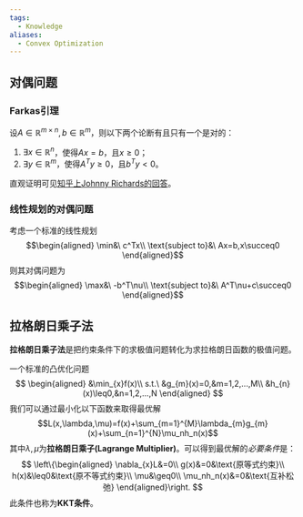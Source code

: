 ```yaml
---
tags:
  - Knowledge
aliases:
  - Convex Optimization
---
```

## 对偶问题
### Farkas引理
设$A\in\mathbb{R}^{m\times n},b\in\mathbb{R}^{m}$，则以下两个论断有且只有一个是对的：
1. $\exists x\in\mathbb{R}^{n}$，使得$Ax=b$，且$x\geq0$；
2. $\exists y\in\mathbb{R}^{m}$，使得$A^Ty\geq0$，且$b^Ty<0$。

直观证明可见[知乎上Johnny Richards的回答](https://www.zhihu.com/question/279644412/answer/565859435)。
### 线性规划的对偶问题
考虑一个标准的线性规划
$$\begin{aligned}
\min&\ c^Tx\\
\text{subject to}&\ Ax=b,x\succeq0
\end{aligned}$$
则其对偶问题为
$$\begin{aligned}
\max&\ -b^T\nu\\
\text{subject to}&\ A^T\nu+c\succeq0
\end{aligned}$$
## 拉格朗日乘子法
**拉格朗日乘子法**是把约束条件下的求极值问题转化为求拉格朗日函数的极值问题。

一个标准的凸优化问题
$$
\begin{aligned}
&\min_{x}f(x)\\
s.t.\ &g_{m}(x)=0,&m=1,2,...,M\\
&h_{n}(x)\leq0,&n=1,2,...,N
\end{aligned}
$$
我们可以通过最小化以下函数来取得最优解$$L(x,\lambda,\mu)=f(x)+\sum_{m=1}^{M}\lambda_{m}g_{m}(x)+\sum_{n=1}^{N}\mu_nh_n(x)$$
其中$\lambda,\mu$为**拉格朗日乘子(Lagrange Multiplier)**。可以得到最优解的*必要条件*是：
$$
\left\{\begin{aligned}
\nabla_{x}L&=0\\
g(x)&=0&\text{原等式约束}\\
h(x)&\leq0&\text{原不等式约束}\\
\mu&\geq0\\
\mu_nh_n(x)&=0&\text{互补松弛}
\end{aligned}\right.
$$
此条件也称为**KKT条件**。